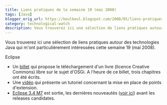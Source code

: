```yaml
---
title: Liens pratiques de la semaine 19 (mai 2008)
tags: [Java]
blogger_orig_url: https://keulkeul.blogspot.com/2008/05/liens-pratiques-de-la-semaine.html
category: technological-watch
description: Vous trouverez ici une sélection de liens pratiques autour des technologies Java qui m'ont particulièrement intéressées cette semaine 19 (mai 2008).
---
```


Vous trouverez ici une sélection de liens pratiques autour des technologies Java qui m'ont particulièrement intéressées cette semaine 19 (mai 2008).
  
Eclipse  

* Un [billet](http://neilbartlett.name/blog/osgibook/) qui propose le téléchargement d'un livre (licence Creative Commons) libre sur le sujet d'OSGi. A l'heure de ce billet, trois chapitres ont été écrits.
* Une [vidéo](http://www.ancitconsulting.com/extension.htm) qui présente un tutoriel concernant la mise en place de points d'extension.
* [Eclipse 3.4 M7](http://download.eclipse.org/eclipse/downloads/drops/S-3.4M7-200805020100/index.php) est sortie, les dernières nouveautés ([voir ici](http://download.eclipse.org/eclipse/downloads/drops/S-3.4M7-200805020100/eclipse-news-M7.html)) avant les releases candidates.